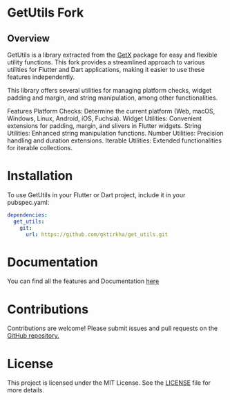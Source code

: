 # GetUtils Fork
## Overview
GetUtils is a library extracted from the [GetX](https://github.com/jonataslaw/getx) package for easy and flexible utility functions. This fork provides a streamlined approach to various utilities for Flutter and Dart applications, making it easier to use these features independently.

This library offers several utilities for managing platform checks, widget padding and margin, and string manipulation, among other functionalities.

Features
Platform Checks: Determine the current platform (Web, macOS, Windows, Linux, Android, iOS, Fuchsia).
Widget Utilities: Convenient extensions for padding, margin, and slivers in Flutter widgets.
String Utilities: Enhanced string manipulation functions.
Number Utilities: Precision handling and duration extensions.
Iterable Utilities: Extended functionalities for iterable collections.

# Installation
To use GetUtils in your Flutter or Dart project, include it in your pubspec.yaml:

```yaml
dependencies:
  get_utils:
    git:
      url: https://github.com/gktirkha/get_utils.git
```

# Documentation
You can find all the features and Documentation [here](https://gktirkha.github.io/flutter_packages_doc/get_utils)

# Contributions
Contributions are welcome! Please submit issues and pull requests on the [GitHub repository.](https://github.com/gktirkha/get_utils.git)

# License
This project is licensed under the MIT License. See the [LICENSE](LICENSE) file for more details.
